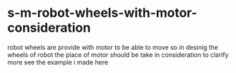 # s-m-robot-wheels-with-motor-consideration
robot wheels are provide with motor to be able to move 
so in desinig the wheels of robot the place of motor should be take in consideration 
to clarify more see the example i made here
